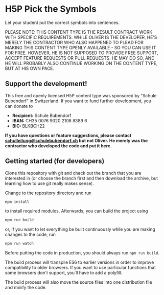 # H5P Pick the Symbols
Let your student put the correct symbols into sentences.

PLEASE NOTE: THIS CONTENT TYPE IS THE RESULT CONTRACT WORK WITH SPECIFIC
REQUIREMENTS. WHILE OLIVER IS THE DEVELOPER, HE'S MERELY THE CONTRACTOR WHO
ALSO HAPPENED TO PLEAD FOR MAKING THIS CONTENT TYPE OPENLY AVAILABLE - SO
YOU CAN USE IT FOR FREE. HOWEVER, HE IS NOT SUPPOSED TO PROVIDE FREE SUPPORT,
ACCEPT FEATURE REQUESTS OR PULL REQUESTS. HE MAY DO SO, AND HE WILL PROBABLY
ALSO CONTINUE WORKING ON THE CONTENT TYPE, BUT AT HIS OWN PACE.

## Support the development!
This free and openly licensed H5P content type was sponsored by
"Schule Bubendorf" in Switzerland. If you want to fund further development, you
can donate to

* **Recipient:** Schule Bubendorf
* **IBAN:** CH35 0076 9020 2108 8389 6
* **BIC:** BLKBCH22

**If you have questions or feature suggestions, please contact schulleitung@schulebubendorf.ch but not Oliver. He merely was the contractor who developed the code and put it here.**

## Getting started (for developers)
Clone this repository with git and check out the branch that you are interested
in (or choose the branch first and then download the archive, but learning
how to use git really makes sense).

Change to the repository directory and run
```bash
npm install
```

to install required modules. Afterwards, you can build the project using
```bash
npm run build
```

or, if you want to let everything be built continuously while you are making
changes to the code, run
```bash
npm run watch
```
Before putting the code in production, you should always run `npm run build`.

The build process will transpile ES6 to earlier versions in order to improve
compatibility to older browsers. If you want to use particular functions that
some browsers don't support, you'll have to add a polyfill.

The build process will also move the source files into one distribution file and
minify the code.

